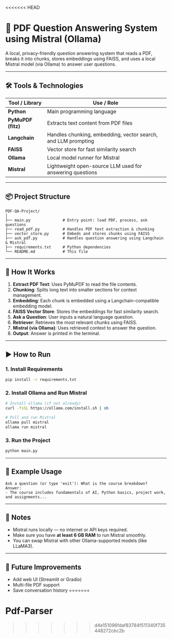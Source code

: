 <<<<<<< HEAD

# 📄 PDF Question Answering System using Mistral (Ollama)

A local, privacy-friendly question answering system that reads a PDF, breaks it into chunks, stores embeddings using FAISS, and uses a local Mistral model (via Ollama) to answer user questions.

---

## 🛠️ Tools & Technologies

| Tool / Library        | Use / Role                                                                 |
|-----------------------|----------------------------------------------------------------------------|
| **Python**            | Main programming language                                                  |
| **PyMuPDF (fitz)**    | Extracts text content from PDF files                                       |
| **Langchain**         | Handles chunking, embedding, vector search, and LLM prompting              |
| **FAISS**             | Vector store for fast similarity search                                    |
| **Ollama**            | Local model runner for Mistral                                             |
| **Mistral**           | Lightweight open-source LLM used for answering questions                   |

---

## 📦 Project Structure

```
PDF-QA-Project/
│
├── main.py              # Entry point: load PDF, process, ask questions
├── read_pdf.py          # Handles PDF text extraction & chunking
├── vector_store.py      # Embeds and stores chunks using FAISS
├── ask_pdf.py           # Handles question answering using Langchain & Mistral
├── requirements.txt     # Python dependencies
└── README.md            # This file
```

---

## 🧠 How It Works

1. **Extract PDF Text**: Uses PyMuPDF to read the file contents.
2. **Chunking**: Splits long text into smaller sections for context management.
3. **Embedding**: Each chunk is embedded using a Langchain-compatible embedding model.
4. **FAISS Vector Store**: Stores the embeddings for fast similarity search.
5. **Ask a Question**: User inputs a natural language question.
6. **Retriever**: Retrieves the most relevant chunks using FAISS.
7. **Mistral (via Ollama)**: Uses retrieved context to answer the question.
8. **Output**: Answer is printed in the terminal.

---

## ▶️ How to Run

### 1. Install Requirements
```bash
pip install -r requirements.txt
```

### 2. Install Ollama and Run Mistral
```bash
# Install ollama (if not already)
curl -fsSL https://ollama.com/install.sh | sh

# Pull and run Mistral
ollama pull mistral
ollama run mistral
```

### 3. Run the Project
```bash
python main.py
```

---

## 🧪 Example Usage

```text
Ask a question (or type 'exit'): What is the course breakdown?
Answer:
- The course includes fundamentals of AI, Python basics, project work, and assignments...
```

---

## 📌 Notes

- Mistral runs locally — no internet or API keys required.
- Make sure you have **at least 6 GB RAM** to run Mistral smoothly.
- You can swap Mistral with other Ollama-supported models (like LLaMA3).

---

## 🤖 Future Improvements

- Add web UI (Streamlit or Gradio)
- Multi-file PDF support
- Save conversation history
=======
# Pdf-Parser
>>>>>>> d4e151096fdaf83784f511340f735448272cbc2b
